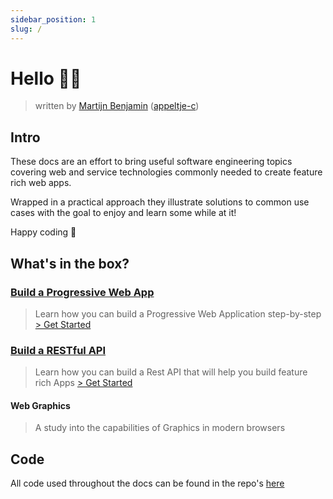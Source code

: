 ```yaml
---
sidebar_position: 1
slug: /
---
```


# Hello 👋🏽

> written by [Martijn Benjamin](https://www.linkedin.com/in/martijn-benjamin/) ([appeltje-c](https://github.com/appeltje-c))

## Intro

These docs are an effort to bring useful software engineering topics covering web and service technologies commonly
needed to create feature rich web apps.

Wrapped in a practical approach they illustrate solutions to common use cases with the goal to enjoy and learn some
while at it!

Happy coding 💙

## What's in the box?

### [Build a Progressive Web App](/build-a-pwa/intro)

> Learn how you can build a Progressive Web Application step-by-step [> Get Started](/build-a-pwa/intro)

### [Build a RESTful API](/restful-api/intro)

> Learn how you can build a Rest API that will help you build feature rich Apps [> Get Started](/restful-api/intro)

#### Web Graphics

> A study into the capabilities of Graphics in modern browsers

## Code

All code used throughout the docs can be found in the repo's [here](https://github.com/appeltje-c?tab=repositories)

